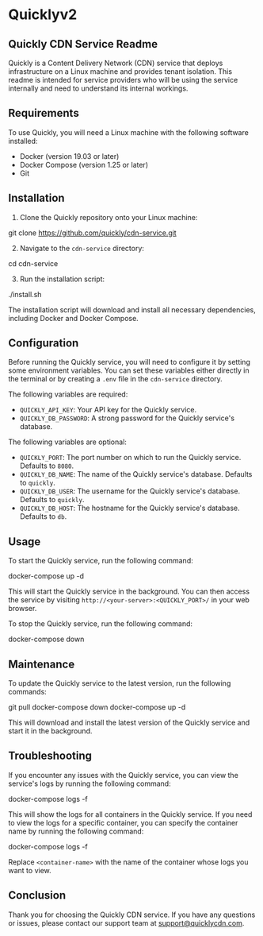 # Quicklyv2
## Quickly CDN Service Readme

Quickly is a Content Delivery Network (CDN) service that deploys infrastructure on a Linux machine and provides tenant isolation. This readme is intended for service providers who will be using the service internally and need to understand its internal workings.

## Requirements

To use Quickly, you will need a Linux machine with the following software installed:

- Docker (version 19.03 or later)
- Docker Compose (version 1.25 or later)
- Git

## Installation

1. Clone the Quickly repository onto your Linux machine:

git clone https://github.com/quickly/cdn-service.git


2. Navigate to the `cdn-service` directory:

cd cdn-service


3. Run the installation script:

./install.sh


The installation script will download and install all necessary dependencies, including Docker and Docker Compose.

## Configuration

Before running the Quickly service, you will need to configure it by setting some environment variables. You can set these variables either directly in the terminal or by creating a `.env` file in the `cdn-service` directory.

The following variables are required:

- `QUICKLY_API_KEY`: Your API key for the Quickly service.
- `QUICKLY_DB_PASSWORD`: A strong password for the Quickly service's database.

The following variables are optional:

- `QUICKLY_PORT`: The port number on which to run the Quickly service. Defaults to `8080`.
- `QUICKLY_DB_NAME`: The name of the Quickly service's database. Defaults to `quickly`.
- `QUICKLY_DB_USER`: The username for the Quickly service's database. Defaults to `quickly`.
- `QUICKLY_DB_HOST`: The hostname for the Quickly service's database. Defaults to `db`.

## Usage

To start the Quickly service, run the following command:

docker-compose up -d


This will start the Quickly service in the background. You can then access the service by visiting `http://<your-server>:<QUICKLY_PORT>/` in your web browser.

To stop the Quickly service, run the following command:

docker-compose down


## Maintenance

To update the Quickly service to the latest version, run the following commands:

git pull
docker-compose down
docker-compose up -d


This will download and install the latest version of the Quickly service and start it in the background.

## Troubleshooting

If you encounter any issues with the Quickly service, you can view the service's logs by running the following command:

docker-compose logs -f


This will show the logs for all containers in the Quickly service. If you need to view the logs for a specific container, you can specify the container name by running the following command:

docker-compose logs -f <container-name>


Replace `<container-name>` with the name of the container whose logs you want to view.

## Conclusion

Thank you for choosing the Quickly CDN service. If you have any questions or issues, please contact our support team at support@quicklycdn.com.

